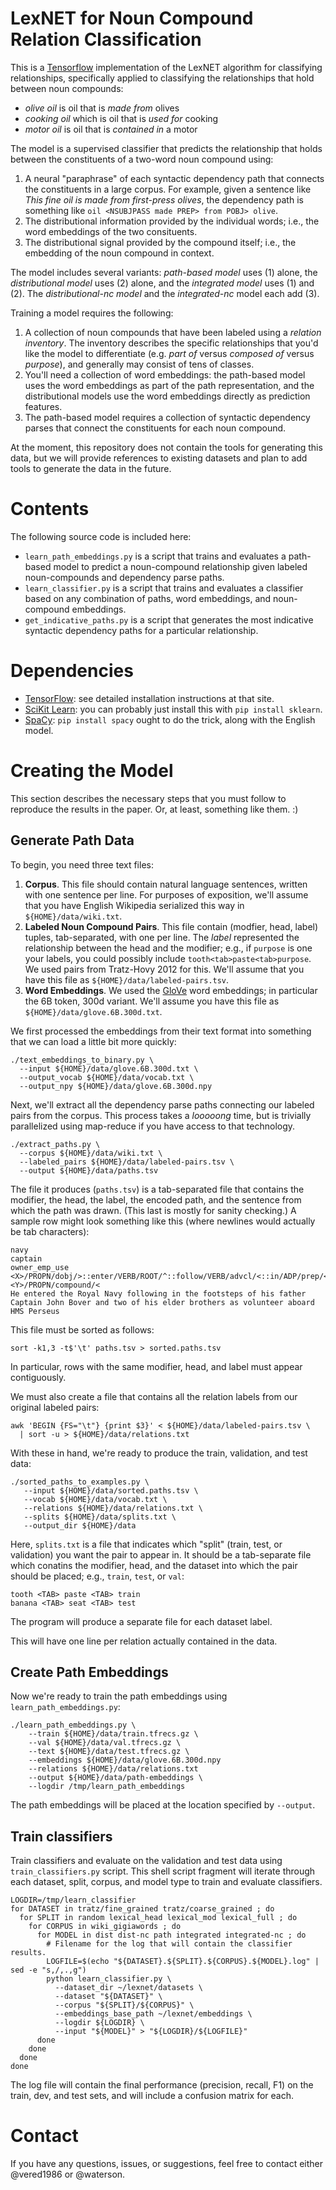 # LexNET for Noun Compound Relation Classification

This is a [Tensorflow](http://www.tensorflow.org/) implementation of the LexNET
algorithm for classifying relationships, specifically applied to classifying the
relationships that hold between noun compounds:

* *olive oil* is oil that is *made from* olives
* *cooking oil* which is oil that is *used for* cooking
* *motor oil* is oil that is *contained in* a motor

The model is a supervised classifier that predicts the relationship that holds
between the constituents of a two-word noun compound using:

1. A neural "paraphrase" of each syntactic dependency path that connects the
   constituents in a large corpus. For example, given a sentence like *This fine
   oil is made from first-press olives*, the dependency path is something like
   `oil <NSUBJPASS made PREP> from POBJ> olive`.
2. The distributional information provided by the individual words; i.e., the
   word embeddings of the two consituents.
3. The distributional signal provided by the compound itself; i.e., the
   embedding of the noun compound in context.

The model includes several variants: *path-based model* uses (1) alone, the
*distributional model* uses (2) alone, and the *integrated model* uses (1) and
(2).  The *distributional-nc model* and the *integrated-nc* model each add (3).

Training a model requires the following:

1. A collection of noun compounds that have been labeled using a *relation
   inventory*.  The inventory describes the specific relationships that you'd
   like the model to differentiate (e.g. *part of* versus *composed of* versus
   *purpose*), and generally may consist of tens of classes.
2. You'll need a collection of word embeddings: the path-based model uses the
   word embeddings as part of the path representation, and the distributional
   models use the word embeddings directly as prediction features.
3. The path-based model requires a collection of syntactic dependency parses
   that connect the constituents for each noun compound.

At the moment, this repository does not contain the tools for generating this
data, but we will provide references to existing datasets and plan to add tools
to generate the data in the future.

# Contents

The following source code is included here:

* `learn_path_embeddings.py` is a script that trains and evaluates a path-based
  model to predict a noun-compound relationship given labeled noun-compounds and
  dependency parse paths.
* `learn_classifier.py` is a script that trains and evaluates a classifier based
  on any combination of paths, word embeddings, and noun-compound embeddings.
* `get_indicative_paths.py` is a script that generates the most indicative
  syntactic dependency paths for a particular relationship.

# Dependencies

* [TensorFlow](http://www.tensorflow.org/): see detailed installation
  instructions at that site.
* [SciKit Learn](http://scikit-learn.org/): you can probably just install this
  with `pip install sklearn`.
* [SpaCy](https://spacy.io/): `pip install spacy` ought to do the trick, along
  with the English model.

# Creating the Model

This section describes the necessary steps that you must follow to reproduce the
results in the paper. Or, at least, something like them. :)

## Generate Path Data

To begin, you need three text files:

1. **Corpus**. This file should contain natural language sentences, written with
   one sentence per line.  For purposes of exposition, we'll assume that you
   have English Wikipedia serialized this way in `${HOME}/data/wiki.txt`.
2. **Labeled Noun Compound Pairs**.  This file contain (modfier, head, label)
   tuples, tab-separated, with one per line.  The *label* represented the
   relationship between the head and the modifier; e.g., if `purpose` is one
   your labels, you could possibly include `tooth<tab>paste<tab>purpose`.  We
   used pairs from Tratz-Hovy 2012 for this.  We'll assume that you have this
   file as `${HOME}/data/labeled-pairs.tsv`.
3. **Word Embeddings**. We used the
   [GloVe](https://nlp.stanford.edu/projects/glove/) word embeddings; in
   particular the 6B token, 300d variant.  We'll assume you have this file as
   `${HOME}/data/glove.6B.300d.txt`.

We first processed the embeddings from their text format into something that we
can load a little bit more quickly:

    ./text_embeddings_to_binary.py \
      --input ${HOME}/data/glove.6B.300d.txt \
      --output_vocab ${HOME}/data/vocab.txt \
      --output_npy ${HOME}/data/glove.6B.300d.npy

Next, we'll extract all the dependency parse paths connecting our labeled pairs
from the corpus.  This process takes a *looooong* time, but is trivially
parallelized using map-reduce if you have access to that technology.

    ./extract_paths.py \
      --corpus ${HOME}/data/wiki.txt \
      --labeled_pairs ${HOME}/data/labeled-pairs.tsv \
      --output ${HOME}/data/paths.tsv

The file it produces (`paths.tsv`) is a tab-separated file that contains the
modifier, the head, the label, the encoded path, and the sentence from which the
path was drawn.  (This last is mostly for sanity checking.)  A sample row might
look something like this (where newlines would actually be tab characters):

    navy
    captain
    owner_emp_use
    <X>/PROPN/dobj/>::enter/VERB/ROOT/^::follow/VERB/advcl/<::in/ADP/prep/<::footstep/NOUN/pobj/<::of/ADP/prep/<::father/NOUN/pobj/<::bover/PROPN/appos/<::<Y>/PROPN/compound/<
    He entered the Royal Navy following in the footsteps of his father Captain John Bover and two of his elder brothers as volunteer aboard HMS Perseus

This file must be sorted as follows:

    sort -k1,3 -t$'\t' paths.tsv > sorted.paths.tsv

In particular, rows with the same modifier, head, and label must appear
contiguously.

We must also create a file that contains all the relation labels from our
original labeled pairs:

    awk 'BEGIN {FS="\t"} {print $3}' < ${HOME}/data/labeled-pairs.tsv \
      | sort -u > ${HOME}/data/relations.txt

With these in hand, we're ready to produce the train, validation, and test data:

    ./sorted_paths_to_examples.py \
       --input ${HOME}/data/sorted.paths.tsv \
       --vocab ${HOME}/data/vocab.txt \
       --relations ${HOME}/data/relations.txt \
       --splits ${HOME}/data/splits.txt \
       --output_dir ${HOME}/data

Here, `splits.txt` is a file that indicates which "split" (train, test, or
validation) you want the pair to appear in.  It should be a tab-separate file
which conatins the modifier, head, and the dataset into which the pair should be
placed; e.g., `train`, `test`, or `val`:

    tooth <TAB> paste <TAB> train
    banana <TAB> seat <TAB> test

The program will produce a separate file for each dataset label.

This will have one line per relation actually contained in the data.

## Create Path Embeddings

Now we're ready to train the path embeddings using `learn_path_embeddings.py`:

    ./learn_path_embeddings.py \
        --train ${HOME}/data/train.tfrecs.gz \
        --val ${HOME}/data/val.tfrecs.gz \
        --text ${HOME}/data/test.tfrecs.gz \
        --embeddings ${HOME}/data/glove.6B.300d.npy
        --relations ${HOME}/data/relations.txt
        --output ${HOME}/data/path-embeddings \
        --logdir /tmp/learn_path_embeddings

The path embeddings will be placed at the location specified by `--output`.

## Train classifiers

Train classifiers and evaluate on the validation and test data using
`train_classifiers.py` script.  This shell script fragment will iterate through
each dataset, split, corpus, and model type to train and evaluate classifiers.

    LOGDIR=/tmp/learn_classifier
    for DATASET in tratz/fine_grained tratz/coarse_grained ; do
      for SPLIT in random lexical_head lexical_mod lexical_full ; do
        for CORPUS in wiki_gigiawords ; do
          for MODEL in dist dist-nc path integrated integrated-nc ; do
            # Filename for the log that will contain the classifier results.
            LOGFILE=$(echo "${DATASET}.${SPLIT}.${CORPUS}.${MODEL}.log" | sed -e "s,/,.,g")
            python learn_classifier.py \
              --dataset_dir ~/lexnet/datasets \
              --dataset "${DATASET}" \
              --corpus "${SPLIT}/${CORPUS}" \
              --embeddings_base_path ~/lexnet/embeddings \
              --logdir ${LOGDIR} \
              --input "${MODEL}" > "${LOGDIR}/${LOGFILE}"
          done
        done
      done
    done

The log file will contain the final performance (precision, recall, F1) on the
train, dev, and test sets, and will include a confusion matrix for each.

# Contact

If you have any questions, issues, or suggestions, feel free to contact either
@vered1986 or @waterson.
